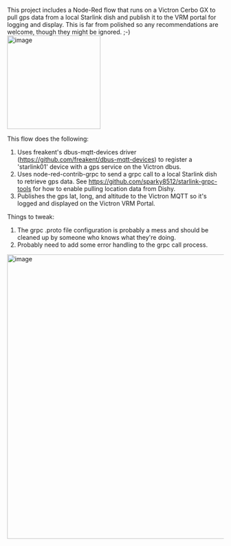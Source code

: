 This project includes a Node-Red flow that runs on a Victron Cerbo GX to pull gps data from a local Starlink dish and publish it to the VRM portal for logging and display. This is far from polished so any recommendations are welcome, though they might be ignored. ;-)
<img width="217" alt="image" src="https://github.com/brik2k/VictronStarlinkGPS/assets/19332985/9876da08-3b03-4ae6-831e-9a196c912dbb">


This flow does the following:
 1. Uses freakent's dbus-mqtt-devices driver (https://github.com/freakent/dbus-mqtt-devices) to register a 'starlink01' device with a gps service on the Victron dbus. 
 2. Uses node-red-contrib-grpc to send a grpc call to a local Starlink dish to retrieve gps data. See https://github.com/sparky8512/starlink-grpc-tools for how to enable pulling location data from Dishy.
 3. Publishes the gps lat, long, and altitude to the Victron MQTT so it's logged and displayed on the Victron VRM Portal. 
 
Things to tweak:
 1. The grpc .proto file configuration is probably a mess and should be cleaned up by someone who knows what they're doing.
 2. Probably need to add some error handling to the grpc call process.

<img width="660" alt="image" src="https://github.com/brik2k/VictronStarlinkGPS/assets/19332985/53419eb2-8118-4eda-bab7-7866e49ef594">
